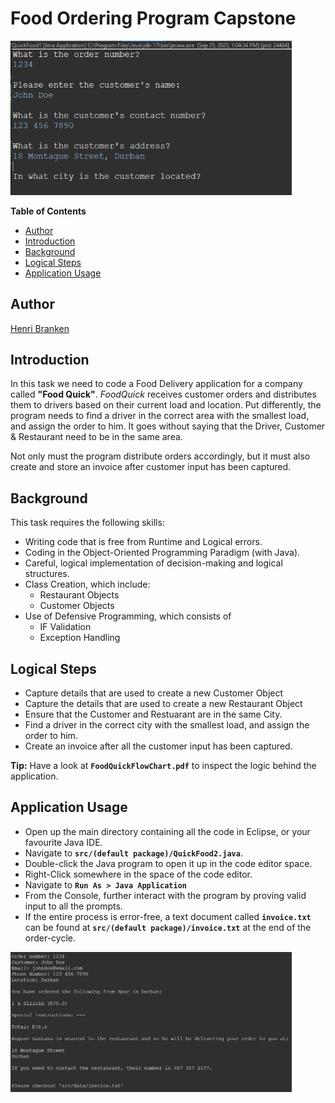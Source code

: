 # Food Ordering Program Capstone

<img src="./action.png" width=450px/>

**Table of Contents**

- [Author](#author)
- [Introduction](#introduction)
- [Background](#background)
- [Logical Steps](#steps)
- [Application Usage](#usage)

<a id="author"></a>

## Author

<a href="https://github.com/HenriBranken" target="_blank">Henri Branken</a>

<a id="introduction"></a>

## Introduction

In this task we need to code a Food Delivery application for a company called **"Food Quick"**.
_FoodQuick_ receives customer orders and distributes them to drivers based on their current load and location. Put differently, the program needs to find a driver in the correct area with the smallest load, and assign the order to him. It goes without saying that the Driver, Customer & Restaurant need to be in the same area.

Not only must the program distribute orders accordingly, but it must also create and store an invoice after customer input has been captured.

<a id="background"></a>

## Background

This task requires the following skills:

- Writing code that is free from Runtime and Logical errors.
- Coding in the Object-Oriented Programming Paradigm (with Java).
- Careful, logical implementation of decision-making and logical structures.
- Class Creation, which include:
  - Restaurant Objects
  - Customer Objects
- Use of Defensive Programming, which consists of
  - IF Validation
  - Exception Handling

<a id="steps"></a>

## Logical Steps

- Capture details that are used to create a new Customer Object
- Capture the details that are used to create a new Restaurant Object
- Ensure that the Customer and Restuarant are in the same City.
- Find a driver in the correct city with the smallest load, and assign the order to him.
- Create an invoice after all the customer input has been captured.

**Tip:** Have a look at **`FoodQuickFlowChart.pdf`** to inspect the logic behind the application.

<a id="usage"></a>

## Application Usage

- Open up the main directory containing all the code in Eclipse, or your favourite Java IDE.
- Navigate to **`src/(default package)/QuickFood2.java`**.
- Double-click the Java program to open it up in the code editor space.
- Right-Click somewhere in the space of the code editor.
- Navigate to **`Run As > Java Application`**
- From the Console, further interact with the program by proving valid input to all the prompts.
- If the entire process is error-free, a text document called **`invoice.txt`** can be found at **`src/(default package)/invoice.txt`** at the end of the order-cycle.

<img src="./example.png" width=450px/>
